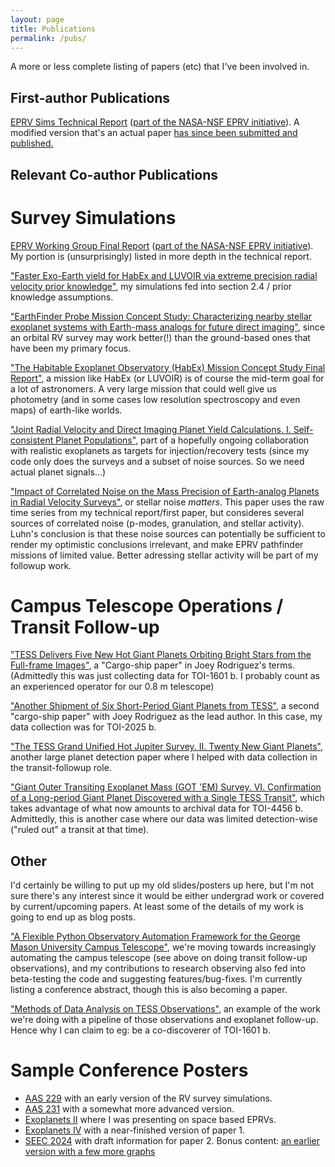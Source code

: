 ```yaml
---
layout: page
title: Publications
permalink: /pubs/
---
```

A more or less complete listing of papers (etc) that I've been involved in.

## First-author Publications
[EPRV Sims Technical Report](https://exoplanets.nasa.gov/internal_resources/1950) ([part of the NASA-NSF EPRV initiative](https://exoplanets.nasa.gov/exep/NNExplore/EPRV/)). A modified version that's an actual paper [has since been submitted and published.](https://doi.org/10.3847/1538-3881/acad07)

## Relevant Co-author Publications
# Survey Simulations
[EPRV Working Group Final Report](https://ui.adsabs.harvard.edu/abs/2021arXiv210714291C/abstract) ([part of the NASA-NSF EPRV initiative](https://exoplanets.nasa.gov/exep/NNExplore/EPRV/)). My portion is (unsurprisingly) listed in more depth in the technical report.

["Faster Exo-Earth yield for HabEx and LUVOIR via extreme precision radial velocity prior knowledge"](https://ui.adsabs.harvard.edu/abs/2021JATIS...7b1220M), my simulations fed into section 2.4 / prior knowledge assumptions.

["EarthFinder Probe Mission Concept Study: Characterizing nearby stellar exoplanet systems with Earth-mass analogs for future direct imaging"](https://ui.adsabs.harvard.edu/abs/2020arXiv200613428P/abstract), since an orbital RV survey may work better(!) than the ground-based ones that have been my primary focus.

["The Habitable Exoplanet Observatory (HabEx) Mission Concept Study Final Report"](https://ui.adsabs.harvard.edu/abs/2020arXiv200106683G/abstract), a mission like HabEx (or LUVOIR) is of course the mid-term goal for a lot of astronomers. A very large mission that could well give us photometry (and in some cases low resolution spectroscopy and even maps) of earth-like worlds.

["Joint Radial Velocity and Direct Imaging Planet Yield Calculations. I. Self-consistent Planet Populations"](https://ui.adsabs.harvard.edu/abs/2020ApJ...893..122D/abstract), part of a hopefully ongoing collaboration with realistic exoplanets as targets for injection/recovery tests (since my code only does the surveys and a subset of noise sources. So we need actual planet signals...)

["Impact of Correlated Noise on the Mass Precision of Earth-analog Planets in Radial Velocity Surveys"](https://ui.adsabs.harvard.edu/abs/2023AJ....165...98L/abstract), or stellar noise *matters*. This paper uses the raw time series from my technical report/first paper, but consideres several sources of correlated noise (p-modes, granulation, and stellar activity). Luhn's conclusion is that these noise sources can potentially be sufficient to render my optimistic conclusions irrelevant, and make EPRV pathfinder missions of limited value. Better adressing stellar activity will be part of my followup work.

# Campus Telescope Operations / Transit Follow-up
["TESS Delivers Five New Hot Giant Planets Orbiting Bright Stars from the Full-frame Images"](https://ui.adsabs.harvard.edu/abs/2021AJ....161..194R/), a "Cargo-ship paper" in Joey Rodriguez's terms. (Admittedly this was just collecting data for TOI-1601 b. I probably count as an experienced operator for our 0.8 m telescope)

["Another Shipment of Six Short-Period Giant Planets from TESS"](https://ui.adsabs.harvard.edu/abs/2022arXiv220505709R/abstract), a second "cargo-ship paper" with Joey Rodriguez as the lead author. In this case, my data collection was for TOI-2025 b.

["The TESS Grand Unified Hot Jupiter Survey. II. Twenty New Giant Planets"](https://arxiv.org/abs/2210.15473), another large planet detection paper where I helped with data collection in the transit-followup role.

["Giant Outer Transiting Exoplanet Mass (GOT 'EM) Survey. VI. Confirmation of a Long-period Giant Planet Discovered with a Single TESS Transit"](https://ui.adsabs.harvard.edu/abs/2025AJ....170...41E/), which takes advantage of what now amounts to archival data for TOI-4456 b. Admittedly, this is another case where our data was limited detection-wise ("ruled out" a transit at that time).

## Other
I'd certainly be willing to put up my old slides/posters up here, but I'm not sure there's any interest since it would be either undergrad work or covered by current/upcoming papers. At least some of the details of my work is going to end up as blog posts.

["A Flexible Python Observatory Automation Framework for the George Mason University Campus Telescope"](https://ui.adsabs.harvard.edu/abs/2021tsc2.confE...8R/abstract), we're moving towards increasingly automating the campus telescope (see above on doing transit follow-up observations), and my contributions to research observing also fed into beta-testing the code and suggesting features/bug-fixes. I'm currently listing a conference abstract, though this is also becoming a paper.

 ["Methods of Data Analysis on TESS Observations"](https://ui.adsabs.harvard.edu/abs/2021tsc2.confE..10K/abstract), an example of the work we're doing with a pipeline of those observations and exoplanet follow-up. Hence why I can claim to eg: be a co-discoverer of TOI-1601 b.

# Sample Conference Posters
* [AAS 229](/postersetc/AAS229.pdf) with an early version of the RV survey simulations.
* [AAS 231](/postersetc/AAS229.pdf) with a somewhat more advanced version.
* [Exoplanets II](/postersetc/ExoplanetsII.pdf) where I was presenting on space based EPRVs.
* [Exoplanets IV](/postersetc/ExoplanetsIV.pdf) with a near-finished version of paper 1.
* [SEEC 2024](/postersetc/SEEC2024.pdf) with draft information for paper 2. Bonus content: [an earlier version with a few more graphs](/postersetc/SEEC2024draft.pdf)
